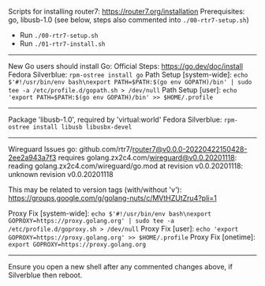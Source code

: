 Scripts for installing router7: https://router7.org/installation
Prerequisites: go, libusb-1.0 (see below, steps also commented into `./00-rtr7-setup.sh`)
- Run `./00-rtr7-setup.sh`
- Run `./01-rtr7-install.sh`

---

New Go users should install Go:
Official Steps: https://go.dev/doc/install
Fedora Silverblue: `rpm-ostree install go`
Path Setup [system-wide]: 
  `echo $'#!/usr/bin/env bash\nexport PATH=$PATH:$(go env GOPATH)/bin' | sudo tee -a /etc/profile.d/gopath.sh > /dev/null`
Path Setup [user]:
  `echo 'export PATH=$PATH:$(go env GOPATH)/bin' >> $HOME/.profile`

---

Package 'libusb-1.0', required by 'virtual:world'
Fedora Silverblue: `rpm-ostree install libusb libusbx-devel`

---

Wireguard Issues
  go: github.com/rtr7/router7@v0.0.0-20220422150428-2ee2a943a7f3 requires
  golang.zx2c4.com/wireguard@v0.0.20201118: reading golang.zx2c4.com/wireguard/go.mod at revision v0.0.20201118: unknown revision v0.0.20201118

This may be related to version tags (with/without 'v'):
   https://groups.google.com/g/golang-nuts/c/MVtHZUtZru4?pli=1

Proxy Fix [system-wide]: 
  `echo $'#!/usr/bin/env bash\nexport GOPROXY=https://proxy.golang.org' | sudo tee -a /etc/profile.d/goproxy.sh > /dev/null`
Proxy Fix [user]:
  `echo 'export GOPROXY=https://proxy.golang.org' >> $HOME/.profile`
Proxy Fix [onetime]:
  `export GOPROXY=https://proxy.golang.org`

---

Ensure you open a new shell after any commented changes above, if Silverblue then reboot.
